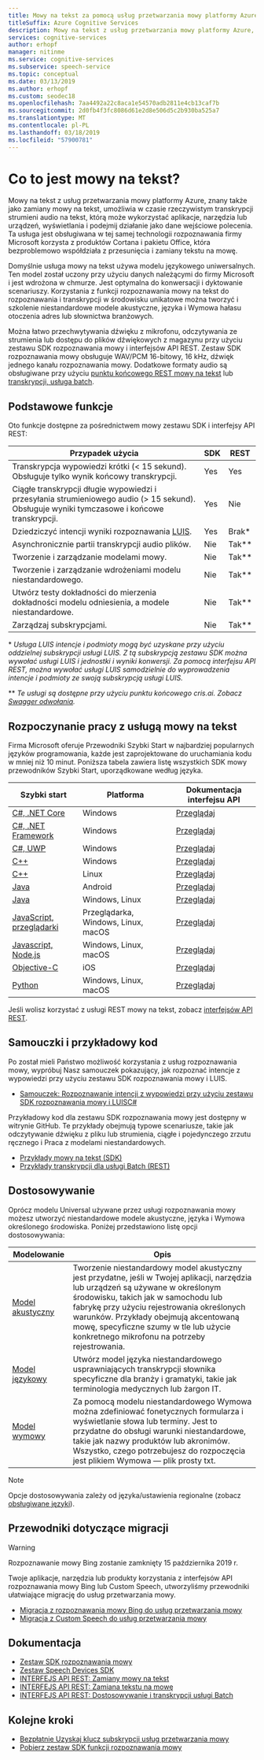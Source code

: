 ```yaml
---
title: Mowy na tekst za pomocą usług przetwarzania mowy platformy Azure
titleSuffix: Azure Cognitive Services
description: Mowy na tekst z usług przetwarzania mowy platformy Azure, znany także jako zamiany mowy na tekst, umożliwia w czasie rzeczywistym transkrypcji strumieni audio na tekst, którą może wykorzystać aplikacje, narzędzia lub urządzeń, wyświetlania i podejmij działanie jako dane wejściowe polecenia. Ta usługa jest obsługiwana w tej samej technologii rozpoznawania firmy Microsoft korzysta z produktów Cortana i pakietu Office, która bezproblemowo współdziała z przesunięcia i zamiany tekstu na mowę.
services: cognitive-services
author: erhopf
manager: nitinme
ms.service: cognitive-services
ms.subservice: speech-service
ms.topic: conceptual
ms.date: 03/13/2019
ms.author: erhopf
ms.custom: seodec18
ms.openlocfilehash: 7aa4492a22c8aca1e54570adb2811e4cb13caf7b
ms.sourcegitcommit: 2d0fb4f3fc8086d61e2d8e506d5c2b930ba525a7
ms.translationtype: MT
ms.contentlocale: pl-PL
ms.lasthandoff: 03/18/2019
ms.locfileid: "57900781"
---
```

# <a name="what-is-speech-to-text"></a>Co to jest mowy na tekst?

Mowy na tekst z usług przetwarzania mowy platformy Azure, znany także jako zamiany mowy na tekst, umożliwia w czasie rzeczywistym transkrypcji strumieni audio na tekst, którą może wykorzystać aplikacje, narzędzia lub urządzeń, wyświetlania i podejmij działanie jako dane wejściowe polecenia. Ta usługa jest obsługiwana w tej samej technologii rozpoznawania firmy Microsoft korzysta z produktów Cortana i pakietu Office, która bezproblemowo współdziała z przesunięcia i zamiany tekstu na mowę.

Domyślnie usługa mowy na tekst używa modelu językowego uniwersalnych. Ten model został uczony przy użyciu danych należącymi do firmy Microsoft i jest wdrożona w chmurze. Jest optymalna do konwersacji i dyktowanie scenariuszy. Korzystania z funkcji rozpoznawania mowy na tekst do rozpoznawania i transkrypcji w środowisku unikatowe można tworzyć i szkolenie niestandardowe modele akustyczne, języka i Wymowa hałasu otoczenia adres lub słownictwa branżowych.

Można łatwo przechwytywania dźwięku z mikrofonu, odczytywania ze strumienia lub dostępu do plików dźwiękowych z magazynu przy użyciu zestawu SDK rozpoznawania mowy i interfejsów API REST. Zestaw SDK rozpoznawania mowy obsługuje WAV/PCM 16-bitowy, 16 kHz, dźwięk jednego kanału rozpoznawania mowy. Dodatkowe formaty audio są obsługiwane przy użyciu [punktu końcowego REST mowy na tekst](https://docs.microsoft.com/azure/cognitive-services/speech-service/rest-apis#audio-formats) lub [transkrypcji, usługa batch](https://docs.microsoft.com/azure/cognitive-services/speech-service/batch-transcription#supported-formats).

## <a name="core-features"></a>Podstawowe funkcje

Oto funkcje dostępne za pośrednictwem mowy zestawu SDK i interfejsy API REST:

| Przypadek użycia | SDK | REST |
|----------|-----|------|
| Transkrypcja wypowiedzi krótki (< 15 sekund). Obsługuje tylko wynik końcowy transkrypcji. | Yes | Yes |
| Ciągłe transkrypcji długie wypowiedzi i przesyłania strumieniowego audio (> 15 sekund). Obsługuje wyniki tymczasowe i końcowe transkrypcji. | Yes | Nie |
| Dziedziczyć intencji wyniki rozpoznawania [LUIS](https://docs.microsoft.com/azure/cognitive-services/luis/what-is-luis). | Yes | Brak\* |
| Asynchronicznie partii transkrypcji audio plików. | Nie | Tak\** |
| Tworzenie i zarządzanie modelami mowy. | Nie | Tak\** |
| Tworzenie i zarządzanie wdrożeniami modelu niestandardowego. | Nie | Tak\** |
| Utwórz testy dokładności do mierzenia dokładności modelu odniesienia, a modele niestandardowe. | Nie | Tak\** |
| Zarządzaj subskrypcjami. | Nie | Tak\** |

\* *Usługa LUIS intencje i podmioty mogą być uzyskane przy użyciu oddzielnej subskrypcji usługi LUIS. Z tą subskrypcją zestawu SDK można wywołać usługi LUIS i jednostki i wyniki konwersji. Za pomocą interfejsu API REST, można wywołać usługi LUIS samodzielnie do wyprowadzenia intencje i podmioty ze swoją subskrypcją usługi LUIS.*

\** *Te usługi są dostępne przy użyciu punktu końcowego cris.ai. Zobacz [Swagger odwołania](https://westus.cris.ai/swagger/ui/index).*

## <a name="get-started-with-speech-to-text"></a>Rozpoczynanie pracy z usługą mowy na tekst

Firma Microsoft oferuje Przewodniki Szybki Start w najbardziej popularnych języków programowania, każde jest zaprojektowane do uruchamiania kodu w mniej niż 10 minut. Poniższa tabela zawiera listę wszystkich SDK mowy przewodników Szybki Start, uporządkowane według języka.

| Szybki start | Platforma | Dokumentacja interfejsu API |
|------------|----------|---------------|
| [C#, .NET Core](https://docs.microsoft.com/azure/cognitive-services/speech-service/quickstart-csharp-dotnetcore-windows) | Windows | [Przeglądaj](https://aka.ms/csspeech/csharpref) |
| [C#, .NET Framework](https://docs.microsoft.com/azure/cognitive-services/speech-service/quickstart-csharp-dotnet-windows) | Windows | [Przeglądaj](https://aka.ms/csspeech/csharpref) |
| [C#, UWP](https://docs.microsoft.com/azure/cognitive-services/speech-service/quickstart-csharp-uwp) | Windows | [Przeglądaj](https://aka.ms/csspeech/csharpref) |
| [C++](https://docs.microsoft.com/azure/cognitive-services/speech-service/quickstart-cpp-windows) | Windows | [Przeglądaj](https://aka.ms/csspeech/cppref)|
| [C++](https://docs.microsoft.com/azure/cognitive-services/speech-service/quickstart-cpp-linux) | Linux | [Przeglądaj](https://aka.ms/csspeech/cppref) |
| [Java](https://docs.microsoft.com/azure/cognitive-services/speech-service/quickstart-java-android) | Android | [Przeglądaj](https://aka.ms/csspeech/javaref) |
| [Java](https://docs.microsoft.com/azure/cognitive-services/speech-service/quickstart-java-jre) | Windows, Linux | [Przeglądaj](https://aka.ms/csspeech/javaref) |
| [JavaScript, przeglądarki](https://docs.microsoft.com/azure/cognitive-services/speech-service/quickstart-js-browser) | Przeglądarka, Windows, Linux, macOS | [Przeglądaj](https://aka.ms/AA434tv) |
| [Javascript, Node.js](https://docs.microsoft.com/azure/cognitive-services/speech-service/quickstart-js-node) | Windows, Linux, macOS | [Przeglądaj](https://aka.ms/AA434tv) |
| [Objective-C](https://docs.microsoft.com/azure/cognitive-services/speech-service/quickstart-objectivec-ios) | iOS | [Przeglądaj](https://aka.ms/csspeech/objectivecref) |
| [Python](https://docs.microsoft.com/azure/cognitive-services/speech-service/quickstart-python) | Windows, Linux, macOS | [Przeglądaj](https://aka.ms/AA434tr)  |

Jeśli wolisz korzystać z usługi REST mowy na tekst, zobacz [interfejsów API REST](https://docs.microsoft.com/azure/cognitive-services/speech-service/rest-apis).

## <a name="tutorials-and-sample-code"></a>Samouczki i przykładowy kod

Po został mieli Państwo możliwość korzystania z usług rozpoznawania mowy, wypróbuj Nasz samouczek pokazujący, jak rozpoznać intencje z wypowiedzi przy użyciu zestawu SDK rozpoznawania mowy i LUIS.

* [Samouczek: Rozpoznawanie intencji z wypowiedzi przy użyciu zestawu SDK rozpoznawania mowy i LUISC#](how-to-recognize-intents-from-speech-csharp.md)

Przykładowy kod dla zestawu SDK rozpoznawania mowy jest dostępny w witrynie GitHub. Te przykłady obejmują typowe scenariusze, takie jak odczytywanie dźwięku z pliku lub strumienia, ciągłe i pojedynczego zrzutu ręcznego i Praca z modelami niestandardowych.

* [Przykłady mowy na tekst (SDK)](https://github.com/Azure-Samples/cognitive-services-speech-sdk)
* [Przykłady transkrypcji dla usługi Batch (REST)](https://github.com/Azure-Samples/cognitive-services-speech-sdk/tree/master/samples/batch)

## <a name="customization"></a>Dostosowywanie

Oprócz modelu Universal używane przez usługi rozpoznawania mowy możesz utworzyć niestandardowe modele akustyczne, języka i Wymowa określonego środowiska. Poniżej przedstawiono listę opcji dostosowywania:

| Modelowanie | Opis |
|-------|-------------|
| [Model akustyczny](how-to-customize-acoustic-models.md) | Tworzenie niestandardowy model akustyczny jest przydatne, jeśli w Twojej aplikacji, narzędzia lub urządzeń są używane w określonym środowisku, takich jak w samochodu lub fabrykę przy użyciu rejestrowania określonych warunków. Przykłady obejmują akcentowaną mowę, specyficzne szumy w tle lub użycie konkretnego mikrofonu na potrzeby rejestrowania. |
| [Model językowy](how-to-customize-language-model.md) | Utwórz model języka niestandardowego usprawniających transkrypcji słownika specyficzne dla branży i gramatyki, takie jak terminologia medycznych lub żargon IT. |
| [Model wymowy](how-to-customize-pronunciation.md) | Za pomocą modelu niestandardowego Wymowa można zdefiniować fonetycznych formularza i wyświetlanie słowa lub terminy. Jest to przydatne do obsługi warunki niestandardowe, takie jak nazwy produktów lub akronimów. Wszystko, czego potrzebujesz do rozpoczęcia jest plikiem Wymowa — plik prosty txt. |

> [!NOTE]
> Opcje dostosowywania zależy od języka/ustawienia regionalne (zobacz [obsługiwane języki](supported-languages.md)).

## <a name="migration-guides"></a>Przewodniki dotyczące migracji

> [!WARNING]
> Rozpoznawanie mowy Bing zostanie zamknięty 15 października 2019 r.

Twoje aplikacje, narzędzia lub produkty korzystania z interfejsów API rozpoznawania mowy Bing lub Custom Speech, utworzyliśmy przewodniki ułatwiające migrację do usług przetwarzania mowy.

* [Migracja z rozpoznawania mowy Bing do usług przetwarzania mowy](https://docs.microsoft.com/azure/cognitive-services/speech-service/how-to-migrate-from-bing-speech)
* [Migracja z Custom Speech do usług przetwarzania mowy](https://docs.microsoft.com/azure/cognitive-services/speech-service/how-to-migrate-from-custom-speech-service)

## <a name="reference-docs"></a>Dokumentacja

* [Zestaw SDK rozpoznawania mowy](speech-sdk-reference.md)
* [Zestaw Speech Devices SDK](speech-devices-sdk.md)
* [INTERFEJS API REST: Zamiany mowy na tekst](rest-speech-to-text.md)
* [INTERFEJS API REST: Zamiana tekstu na mowę](rest-text-to-speech.md)
* [INTERFEJS API REST: Dostosowywanie i transkrypcji usługi Batch](https://westus.cris.ai/swagger/ui/index)

## <a name="next-steps"></a>Kolejne kroki

* [Bezpłatnie Uzyskaj klucz subskrypcji usług przetwarzania mowy](get-started.md)
* [Pobierz zestaw SDK funkcji rozpoznawania mowy](speech-sdk.md)
